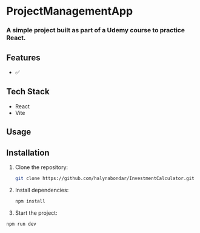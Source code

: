 # ProjectManagementApp

### A simple project built as part of a Udemy course to practice React. 

## Features
- ✅ 

## Tech Stack
- React
- Vite

## Usage

## Installation

1. Clone the repository:
   ```bash
   git clone https://github.com/halynabondar/InvestmentCalculator.git
   ```

2. Install dependencies:
   ```bash
   npm install
   ```

3.	Start the project:
   ```bash
   npm run dev
   ```